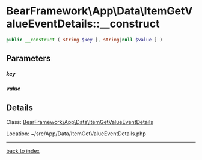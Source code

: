 # BearFramework\App\Data\ItemGetValueEventDetails::__construct

```php
public __construct ( string $key [, string|null $value ] )
```

## Parameters

##### key

##### value

## Details

Class: [BearFramework\App\Data\ItemGetValueEventDetails](bearframework.app.data.itemgetvalueeventdetails.class.md)

Location: ~/src/App/Data/ItemGetValueEventDetails.php

---

[back to index](index.md)

